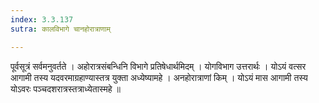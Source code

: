 ```yaml
---
index: 3.3.137
sutra: कालविभागे चानहोरात्राणाम्

---
```

 पूर्वसूत्रं सर्वमनुवर्तते । अहोरात्रसंबन्धिनि विभागे प्रतिषेधार्थमिदम् । योगविभाग उत्तरार्थः । योऽयं वत्सर आगामी तस्य यदवरमाग्रहाण्यास्तत्र युक्ता अध्येष्यामहे । अनहोरात्राणां किम् । योऽयं मास आगामी तस्य योऽवरः पञ्चदशरात्रस्तत्राध्येतास्महे ॥